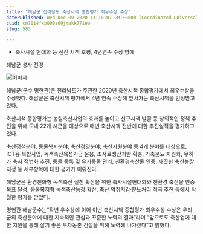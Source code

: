 ```yaml
---
title: "해남군 전라남도 축산시책 종합평가 최우수상 수상"
datePublished: Wed Dec 09 2020 13:10:07 GMT+0000 (Coordinated Universal Time)
cuid: cm7014fxp000z09jmakk77iew
slug: 583

---
```



- 축사시설 현대화 등 선진 시책 호평, 4년연속 수상 영예

해남군 청사 전경

![이미지](https://cdn.hashnode.com/res/hashnode/image/upload/v1739250971911/e10ab259-4b7b-459f-b040-351dc2aff192.jpeg)

해남군(군수 명현관)은 전라남도가 주관한 2020년 축산시책 종합평가에서 최우수상을 수상했다. 해남군은 축산시책 평가에서 4년 연속 수상해 앞서가는 축산시책을 인정받고 있다.

축산시책 종합평가는 농림축산사업의 효과를 높이고 신규시책 발굴 등 창의적인 정책 추진을 위해 도내 22개 시군을 대상으로 매년 축산시책 전반에 대한 추진실적을 평가하고 있다.

축산정책분야, 동물복지분야, 축산경영분야, 축산자원분야 등 4개 분야를 대상으로, ICT융·복합사업, 녹색축산육성기금 운용, 조사료생산기반 확충, 가축분뇨 자원화, 무허가 축사 적법화 추진, 동물 등록 및 유기동물 관리, 친환경축산물 인증, 깨끗한 축산농장 지정 등 세부항목에 대한 평가가 이뤄진다.

해남군은 환경친화형 녹색축산 실천 확산을 위한 축사시설현대화와 친환경 축산물 인증 목표 달성, 동물복지형 녹색축산농장 확산, 축산 악취저감·분뇨처리 적극 추진 등에서 탁월한 평가를 받았다.

명현관 해남군수는“작년 우수상에 이어 이번 축산시책 종합평가 최우수상 수상은 우리군의 축산분야에 대한 지속적인 관심과 꾸준한 노력의 결과”라며 “앞으로도 축산업에 대한 지원을 통해 살기 좋은 부자농촌 건설을 위해 노력해 나가겠다”고 밝혔다.